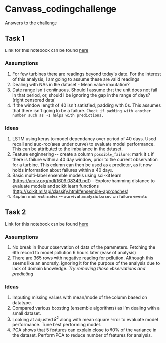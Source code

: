 # Canvass_codingchallenge
Answers to the challenge

## Task 1

Link for this notebook can be found [here](https://github.com/abimur-123/Canvass_codingchallenge/blob/master/scripts/Task1.ipynb)

### Assumptions

1. For few turbines there are readings beyond today's date. For the interest of this analysis, I am going to assume these are valid readings
2. Dealing with NAs in the dataset - Mean value imputation?
3. Date range isn't continuous. Should I assume that the unit does not fail in that period, or, should I be ignoring the gap in the range of days? (right censored data)
4. If the window length of 40 isn't satisfied, padding with 0s. This assumes that there isn't going to be a failure. `Check if padding with another number such as -1 helps with predictions.`

### Ideas

1. LSTM using keras to model dependancy over period of 40 days. Used recall and auc-roc(area under curve) to evaluate model performance. This can be attributed to the imbalance in the dataset.
2. Feature enginnering -- create a column `possible_failure`; mark it `1` if there is failure within a 40 day window, prior to the current observation for a turbine. This column can then be used as a predictor, as it now holds information about failures within a 40 days.
3. Basic multi-label ensemble models using sci-kit learn (https://arxiv.org/pdf/1609.08349.pdf) - Explore hamming distance to evaluate models and scikit learn functions (http://scikit.ml/api/classify.html#ensemble-approaches)
4. Kaplan meir estimates -- survival analysis based on failure events


## Task 2

Link for this notebook can be found [here](https://github.com/abimur-123/Canvass_codingchallenge/blob/master/scripts/Task2.ipynb)

### Assumptions 

1. No break in 1hour observation of data of the parameters. Fetching the 6th record to model pollution 6 hours later (ease of analysis)
2. There are 365 rows with negative reading for pollution. Although this seems like an anomaly, ignoring it for the purpose of the analysis due to lack of domain knowledge. *Try removing these observations and predicting*

### Ideas

1. Imputing missing values with mean/mode of the column based on datatype.
2. Compared various boosting (ensemble algorithms) as I'm dealing with a small dataset. 
3. Looking at adjusted $R^2$ along with mean square error to evaluate model performance. Tune best performing model.
4. PCA shows that 5 features can explain close to 90% of the variance in the dataset. Perform PCA to reduce number of features for analysis. 
